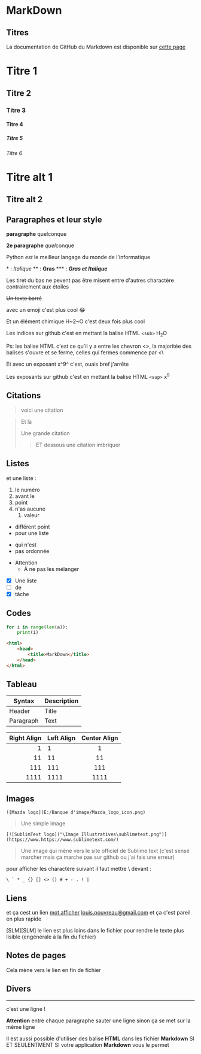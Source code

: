 MarkDown
========
Titres
------

La documentation de GitHub du Markdown est disponible sur [cette page](https://docs.github.com/fr/get-started/writing-on-github/getting-started-with-writing-and-formatting-on-github/basic-writing-and-formatting-syntax)

# Titre 1
## Titre 2
### Titre 3
#### Titre 4
##### Titre 5
###### Titre 6
Titre alt 1
===========
Titre alt 2
-----------

Paragraphes et leur style
-------------------------

**paragraphe** quelconque

__2e paragraphe__ *quel*conque

Python _est_ le meilleur langage du monde de l'informatique

\* : *Italique*
\*\* : **Gras**
\*\*\* : ***Gras et Italique***

Les tiret du bas ne pevent pas être misent entre d'autres charactère contrairement aux étoiles


~~Un texte barré~~

avec un emoji c'est plus cool :joy:

Et un élément chimique H~2~O c'est deux fois plus cool

Les indices sur github c'est en mettant la balise HTML `<sub>` H<sub>2</sub>O

Ps: les balise HTML c'est ce qu'il y a entre les chevron \<\>, la majoritée des balises s'ouvre et se ferme, celles qui fermes commence par \<\\

Et avec un exposant x^9^ c'est, ouais bref j'arrête

Les exposants sur github c'est en mettant la balise HTML `<sup>` x<sup>9</sup>


Citations
---------

> voici une citation

> Et là
>
> Une grande citation
>> ET dessous une citation imbriquer

Listes
------

et une liste :
1. le numéro
2. avant le
3. point 
1. n'as aucune
	1. valeur

+ différent point  
+ pour une liste

* qui n'est
* pas ordonnée

- Attention
	- À ne pas les mélanger

- [x] Une liste
- [ ] de 
- [x] tâche

Codes
-----

```Python
for i in range(len(a)):
	print(i)
```
```HTML
<html>
 	<head>
  		<title>MarkDown</title>
 	</head>
</html>
```

Tableau
-------
|   Syntax    | Description |
| ----------- | ----------- |
| Header      | Title       |
| Paragraph   | Text        |

| Right Align | Left Align | Center Align |
| -----------:|:---------- |:------------:|
|           1 | 1          |      1       |
|          11 | 11         |      11      |
|         111 | 111        |     111      |
|        1111 | 1111       |     1111     |

Images
------

	![Mazda logo](E:/Banque d'image/Mazda_logo_icon.png)
> Une simple image

	[![SublimText logo]("\Image Illustratives\sublimetext.png")](https://www.https://www.sublimetext.com/)
> Une image qui mène vers le site officiel de Sublime text (c'est sensé marcher mais ça marche pas sur github ou j'ai fais une erreur)

pour afficher les charactère suivant il faut mettre \\ devant :
```
\ ` * _ {} [] <> () # + - . ! |
```


Liens
-----

et ça cest un lien
[mot afficher](le_lien_n'import "le texte afficher en survolant le lien")
<louis.pouvreau@gmail.com> et ça c'est pareil en plus rapide

[SLM][SLM]
le lien est plus loins dans le fichier pour rendre le texte plus lisible
(engénérale à la fin du fichier)

Notes de pages
--------------

Cela mène vers le lien en fin de fichier

Divers
------

---
c'est une ligne !

**Attention** entre chaque paragraphe sauter une ligne sinon ça se met sur la même ligne

Il est aussi possible d'utiliser des balise **HTML** dans les fichier **Markdown** SI ET SEULENTMENT SI votre application **Markdown** vous le permet

[^1]: le lien est en dessous
[SLM]: https://fr.wikipedia.org/wiki/Fusion_s%C3%A9lective_par_laser

